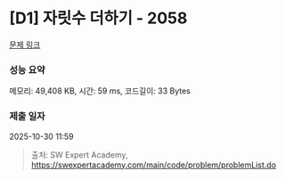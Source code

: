 # [D1] 자릿수 더하기 - 2058 

[문제 링크](https://swexpertacademy.com/main/code/problem/problemDetail.do?contestProbId=AV5QPRjqA10DFAUq) 

### 성능 요약

메모리: 49,408 KB, 시간: 59 ms, 코드길이: 33 Bytes

### 제출 일자

2025-10-30 11:59



> 출처: SW Expert Academy, https://swexpertacademy.com/main/code/problem/problemList.do